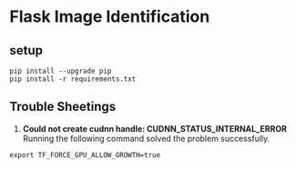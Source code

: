 # Flask Image Identification

## setup

```#bin/bash
pip install --upgrade pip
pip install -r requirements.txt
```

## Trouble Sheetings

1. **Could not create cudnn handle: CUDNN_STATUS_INTERNAL_ERROR**
Running the following command solved the problem successfully.

```#bin/bash
export TF_FORCE_GPU_ALLOW_GROWTH=true
```
